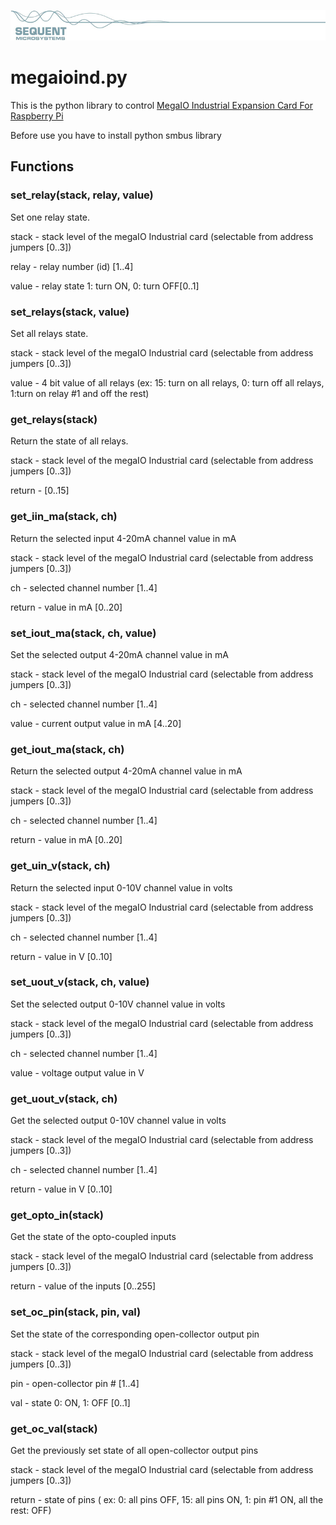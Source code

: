 
[![megaioind-rpi](res/sequent.jpg)](https://www.sequentmicrosystems.com/megaio-ind.html)

# megaioind.py

This is the python library to control [MegaIO Industrial Expansion Card For Raspberry Pi ](https://www.sequentmicrosystems.com/megaio-ind.html)

Before use you have to install python smbus library

## Functions
### set_relay(stack, relay, value)
Set one relay state.

stack - stack level of the megaIO Industrial card (selectable from address jumpers [0..3])

relay - relay number (id) [1..4]

value - relay state 1: turn ON, 0: turn OFF[0..1]


### set_relays(stack, value)
Set all relays state.

stack - stack level of the megaIO Industrial card (selectable from address jumpers [0..3])

value - 4 bit value of all relays (ex: 15: turn on all relays, 0: turn off all relays, 1:turn on relay #1 and off the rest)


### get_relays(stack)
Return the state of all relays.

stack - stack level of the megaIO Industrial card (selectable from address jumpers [0..3])

return - [0..15]


### get_iin_ma(stack, ch)
Return the selected input 4-20mA channel value in mA

stack - stack level of the megaIO Industrial card (selectable from address jumpers [0..3])

ch - selected channel number [1..4]

return - value in mA [0..20]


### set_iout_ma(stack, ch, value)
Set the selected output 4-20mA channel value in mA

stack - stack level of the megaIO Industrial card (selectable from address jumpers [0..3])

ch - selected channel number [1..4]

value - current output value in mA [4..20]


### get_iout_ma(stack, ch)
Return the selected output 4-20mA channel value in mA

stack - stack level of the megaIO Industrial card (selectable from address jumpers [0..3])

ch - selected channel number [1..4]

return - value in mA [0..20]


### get_uin_v(stack, ch)
Return the selected input 0-10V channel value in volts

stack - stack level of the megaIO Industrial card (selectable from address jumpers [0..3])

ch - selected channel number [1..4]

return - value in V [0..10]


### set_uout_v(stack, ch, value)
Set the selected output 0-10V channel value in volts

stack - stack level of the megaIO Industrial card (selectable from address jumpers [0..3])

ch - selected channel number [1..4]

value - voltage output value in V


### get_uout_v(stack, ch)
Get the selected output 0-10V channel value in volts  

stack - stack level of the megaIO Industrial card (selectable from address jumpers [0..3])

ch - selected channel number [1..4]

return - value in V [0..10]


### get_opto_in(stack)
Get the state of the opto-coupled inputs

stack - stack level of the megaIO Industrial card (selectable from address jumpers [0..3])

return - value of the inputs [0..255]


### set_oc_pin(stack, pin, val)
Set the state of the corresponding open-collector output pin

stack - stack level of the megaIO Industrial card (selectable from address jumpers [0..3])

pin - open-collector pin # [1..4]

val - state 0: ON, 1: OFF [0..1]


### get_oc_val(stack)
Get the previously set state of all open-collector output pins

stack - stack level of the megaIO Industrial card (selectable from address jumpers [0..3])

return - state of pins ( ex: 0: all pins OFF, 15: all pins ON, 1:  pin #1 ON, all the rest: OFF)
